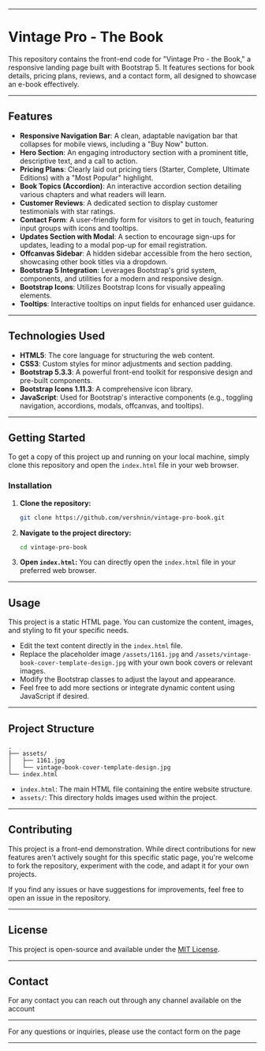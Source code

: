 -----

# Vintage Pro - The Book

This repository contains the front-end code for "Vintage Pro - the Book," a responsive landing page built with Bootstrap 5. It features sections for book details, pricing plans, reviews, and a contact form, all designed to showcase an e-book effectively.

-----

## Features

  * **Responsive Navigation Bar**: A clean, adaptable navigation bar that collapses for mobile views, including a "Buy Now" button.
  * **Hero Section**: An engaging introductory section with a prominent title, descriptive text, and a call to action.
  * **Pricing Plans**: Clearly laid out pricing tiers (Starter, Complete, Ultimate Editions) with a "Most Popular" highlight.
  * **Book Topics (Accordion)**: An interactive accordion section detailing various chapters and what readers will learn.
  * **Customer Reviews**: A dedicated section to display customer testimonials with star ratings.
  * **Contact Form**: A user-friendly form for visitors to get in touch, featuring input groups with icons and tooltips.
  * **Updates Section with Modal**: A section to encourage sign-ups for updates, leading to a modal pop-up for email registration.
  * **Offcanvas Sidebar**: A hidden sidebar accessible from the hero section, showcasing other book titles via a dropdown.
  * **Bootstrap 5 Integration**: Leverages Bootstrap's grid system, components, and utilities for a modern and responsive design.
  * **Bootstrap Icons**: Utilizes Bootstrap Icons for visually appealing elements.
  * **Tooltips**: Interactive tooltips on input fields for enhanced user guidance.

-----

## Technologies Used

  * **HTML5**: The core language for structuring the web content.
  * **CSS3**: Custom styles for minor adjustments and section padding.
  * **Bootstrap 5.3.3**: A powerful front-end toolkit for responsive design and pre-built components.
  * **Bootstrap Icons 1.11.3**: A comprehensive icon library.
  * **JavaScript**: Used for Bootstrap's interactive components (e.g., toggling navigation, accordions, modals, offcanvas, and tooltips).

-----

## Getting Started

To get a copy of this project up and running on your local machine, simply clone this repository and open the `index.html` file in your web browser.

### Installation

1.  **Clone the repository:**

    ```bash
    git clone https://github.com/vershnin/vintage-pro-book.git
    ```

2.  **Navigate to the project directory:**

    ```bash
    cd vintage-pro-book
    ```

3.  **Open `index.html`:**
    You can directly open the `index.html` file in your preferred web browser.

-----

## Usage

This project is a static HTML page. You can customize the content, images, and styling to fit your specific needs.

  * Edit the text content directly in the `index.html` file.
  * Replace the placeholder image `/assets/1161.jpg` and `/assets/vintage-book-cover-template-design.jpg` with your own book covers or relevant images.
  * Modify the Bootstrap classes to adjust the layout and appearance.
  * Feel free to add more sections or integrate dynamic content using JavaScript if desired.

-----

## Project Structure

```
.
├── assets/
│   ├── 1161.jpg
│   └── vintage-book-cover-template-design.jpg
└── index.html
```

  * `index.html`: The main HTML file containing the entire website structure.
  * `assets/`: This directory holds images used within the project.

-----

## Contributing

This project is a front-end demonstration. While direct contributions for new features aren't actively sought for this specific static page, you're welcome to fork the repository, experiment with the code, and adapt it for your own projects.

If you find any issues or have suggestions for improvements, feel free to open an issue in the repository.

-----

## License

This project is open-source and available under the [MIT License](https://www.google.com/search?q=LICENSE).

-----

## Contact
For any contact you can reach out through any channel available on the account

-----

For any questions or inquiries, please use the contact form on the page

-----
